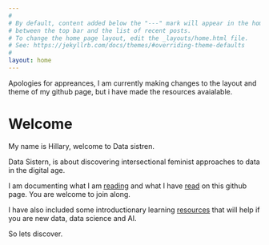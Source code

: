 ```yaml
---
#
# By default, content added below the "---" mark will appear in the home page
# between the top bar and the list of recent posts.
# To change the home page layout, edit the _layouts/home.html file.
# See: https://jekyllrb.com/docs/themes/#overriding-theme-defaults
#
layout: home
---
```


Apologies for appreances, I am currently making changes to the layout and theme of my github page, but i have made the resources avaialable.

# Welcome 

My name is Hillary, welcome to Data sistren.

Data Sistern, is about discovering intersectional feminist approaches to data in the digital age.

I am documenting what I am [reading](https://htothehilla.github.io/datasistern/reading.html) and what I have [read](https://htothehilla.github.io/datasistern/read.html) on this github page. You are welcome to join along. 

I have also included some introductionary learning [resources](https://htothehilla.github.io/datasistern/learning.html) that will help if you are new data, data science and AI. 

So lets discover. 

